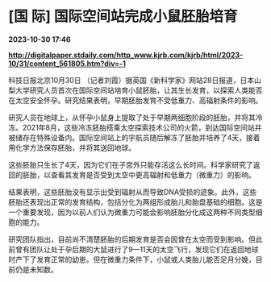 # [国 际] 国际空间站完成小鼠胚胎培育

**2023-10-30 17:46**

**http://digitalpaper.stdaily.com/http_www.kjrb.com/kjrb/html/2023-10/31/content_561805.htm?div=-1**

 科技日报北京10月30日 （记者刘霞）据英国《新科学家》网站28日报道，日本山梨大学研究人员首次在国际空间站培育小鼠胚胎，让其生长发育，以探索人类能否在太空安全怀孕。研究结果表明，早期胚胎发育不受低重力、高辐射条件的影响。

 研究人员在地球上，从怀孕小鼠身上提取了处于早期两细胞阶段的胚胎，并将其冷冻。2021年8月，这些冷冻胚胎搭乘太空探索技术公司的火箭，到达国际空间站并被储存在特殊设备内。国际空间站上的宇航员随后解冻了胚胎并培养了4天，接着用化学方法保存胚胎，并将其送回地球。

 这些胚胎只生长了4天，因为它们在子宫外只能存活这么长时间。科学家研究了返回的胚胎，以查看其发育是否受到太空中更高辐射和低重力（微重力）的影响。

 结果表明，这些胚胎没有显示出受到辐射从而导致DNA受损的迹象。此外，这些胚胎还表现出正常的发育结构，包括分化为两组形成胎儿和胎盘基础的细胞。这是一个重要发现，因为以前人们认为微重力可能会影响胚胎分化成这两种不同类型细胞的能力。

 研究团队指出，目前尚不清楚胚胎的后期发育是否会因曾在太空而受到影响。但此前曾有团队让处于孕后期的大鼠进行了9—11天的太空飞行，发现它们在返回地球时产下了发育正常的幼崽。但在微重力条件下，小鼠或人类胎儿能否足月分娩，目前仍是未知数。